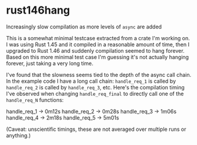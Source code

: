 # rust146hang

Increasingly slow compilation as more levels of `async` are added

This is a somewhat minimal testcase extracted from a crate I'm working on. I was using Rust 1.45 and it compiled in a reasonable amount of time, then I upgraded to Rust 1.46 and suddenly compilation seemed to hang forever. Based on this more minimal test case I'm guessing it's not actually hanging forever, just taking a very long time.

I've found that the slowness seems tied to the depth of the async call chain. In the example code I have a long call chain: `handle_req_1` is called by `handle_req_2` is called by `handle_req_3`, etc. Here's the compilation timing I've observed when changing `handle_req_final` to directly call one of the `handle_req_N` functions:

handle_req_1 -> 0m12s
handle_req_2 -> 0m28s
handle_req_3 -> 1m06s
handle_req_4 -> 2m18s
handle_req_5 -> 5m01s

(Caveat: unscientific timings, these are not averaged over multiple
runs or anything.)
